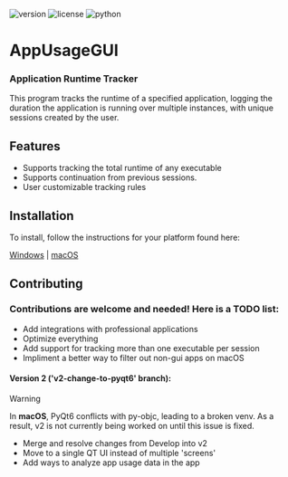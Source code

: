 ![version](https://img.shields.io/badge/Version-1.5.0-white.svg)
![license](https://img.shields.io/badge/License-GPL%20v3-blue.svg)
![python](https://img.shields.io/badge/Python-3.12-green.svg)

# AppUsageGUI
### Application Runtime Tracker

This program tracks the runtime of a specified application, logging the duration the application is running over multiple instances, with unique sessions created by the user.

## Features

- Supports tracking the total runtime of any executable
- Supports continuation from previous sessions.
- User customizable tracking rules

## Installation

To install, follow the instructions for your platform found here:

[Windows](docs/install_windows.md) | [macOS](docs/install_macos.md)

## Contributing

### Contributions are welcome and needed! Here is a TODO list:

* Add integrations with professional applications
* Optimize everything
* Add support for tracking more than one executable per session
* Impliment a better way to filter out non-gui apps on macOS

#### Version 2 ('v2-change-to-pyqt6' branch):

> [!WARNING]
> In **macOS**, PyQt6 conflicts with py-objc, leading to a broken venv.
> As a result, v2 is not currently being worked on until this issue is fixed.

* Merge and resolve changes from Develop into v2
* Move to a single QT UI instead of multiple 'screens'
* Add ways to analyze app usage data in the app
